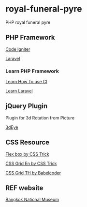 # royal-funeral-pyre
PHP royal funeral pyre

## PHP Framework
[Code Igniter](https://www.codeigniter.com/)

[Laravel](https://laravel.com/)

### Learn PHP Framework
[Learn How To use CI](https://www.tutorialspoint.com/codeigniter/)

[Learn Laravel](https://www.tutorialspoint.com/laravel/)

## jQuery Plugin
Plugin for 3d Rotation from Picture

[3dEye](https://github.com/VoidCanvas/3dEye)

## CSS Resource
[Flex box by CSS Trick](https://css-tricks.com/snippets/css/a-guide-to-flexbox/)

[CSS Grid En by CSS Trick](https://css-tricks.com/snippets/css/complete-guide-grid/)

[CSS Grid TH by Babelcoder](https://www.babelcoder.com/blog/posts/css-grid-layout)

## REF website
[Bangkok National Museum](http://www.virtualmuseum.finearts.go.th/bangkoknationalmuseums/index.php/th/)